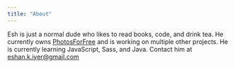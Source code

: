 ```yaml
---
title: "About"
---
```



Esh is just a normal dude who likes to read books, code, and drink tea. He currently owns <a href="https://eshanepicfighter.github.io/PhotosForFree">PhotosForFree</a> and is working on multiple other projects. He is currently learning JavaScript, Sass, and Java. Contact him at <a href="mailto:eshan.k.iyer@gmail.com">eshan.k.iyer@gmail.com</a>

